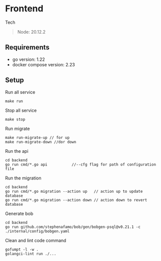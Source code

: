 # Frontend
Tech
> Node: 20.12.2

## Requirements

- go version: 1.22
- docker compose version: 2.23

## Setup

Run all service
```
make run
```

Stop all service
```
make stop
```

Run migrate 
```
make run-migrate-up // for up
make run-migrate-down //dor down
```

Run the api
```
cd backend
go run cmd/*.go api           //--cfg flag for path of configuration file
```

Run the migration
```
cd backend
go run cmd/*.go migration --action up   // action up to update database
go run cmd/*.go migration --action down // action down to revert database
```

Generate bob
```
cd backend
go run github.com/stephenafamo/bob/gen/bobgen-psql@v0.21.1 -c ./internal/config/bobgen.yaml
```

Clean and lint code command
```
gofumpt -l -w .
golangci-lint run ./...
```